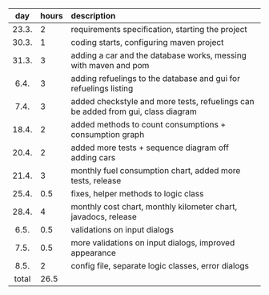 | day | hours | description  |
| :----:|:-----| :-----|
| 23.3. | 2    | requirements specification, starting the project |
| 30.3. | 1    | coding starts, configuring maven project |
| 31.3. | 3    | adding a car and the database works, messing with maven and pom |
| 6.4.  | 3    | adding refuelings to the database and gui for refuelings listing |
| 7.4.  | 3    | added checkstyle and more tests, refuelings can be added from gui, class diagram |
| 18.4. | 2    | added methods to count consumptions + consumption graph |
| 20.4. | 2    | added more tests + sequence diagram off adding cars |
| 21.4. | 3    | monthly fuel consumption chart, added more tests, release |
| 25.4. | 0.5  | fixes, helper methods to logic class |
| 28.4. | 4    | monthly cost chart, monthly kilometer chart, javadocs, release |
| 6.5.  | 0.5  | validations on input dialogs |
| 7.5.  | 0.5  | more validations on input dialogs, improved appearance |
| 8.5.  | 2    | config file, separate logic classes, error dialogs |
| total | 26.5 |  |
